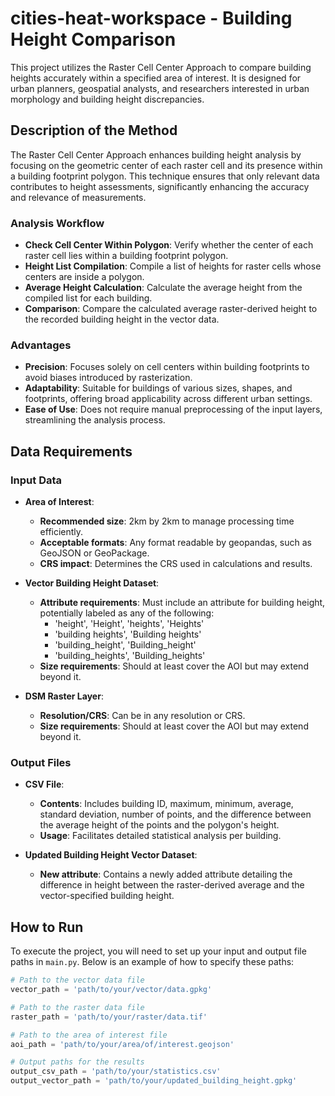 # cities-heat-workspace - Building Height Comparison

This project utilizes the Raster Cell Center Approach to compare building heights accurately within a specified area of interest. It is designed for urban planners, geospatial analysts, and researchers interested in urban morphology and building height discrepancies.

## Description of the Method
The Raster Cell Center Approach enhances building height analysis by focusing on the geometric center of each raster cell and its presence within a building footprint polygon. This technique ensures that only relevant data contributes to height assessments, significantly enhancing the accuracy and relevance of measurements.

### Analysis Workflow
- **Check Cell Center Within Polygon**: Verify whether the center of each raster cell lies within a building footprint polygon.
- **Height List Compilation**: Compile a list of heights for raster cells whose centers are inside a polygon.
- **Average Height Calculation**: Calculate the average height from the compiled list for each building.
- **Comparison**: Compare the calculated average raster-derived height to the recorded building height in the vector data.

### Advantages
- **Precision**: Focuses solely on cell centers within building footprints to avoid biases introduced by rasterization.
- **Adaptability**: Suitable for buildings of various sizes, shapes, and footprints, offering broad applicability across different urban settings.
- **Ease of Use**: Does not require manual preprocessing of the input layers, streamlining the analysis process.

## Data Requirements
### Input Data
- **Area of Interest**:
  - **Recommended size**: 2km by 2km to manage processing time efficiently.
  - **Acceptable formats**: Any format readable by geopandas, such as GeoJSON or GeoPackage.
  - **CRS impact**: Determines the CRS used in calculations and results.

- **Vector Building Height Dataset**:
  - **Attribute requirements**: Must include an attribute for building height, potentially labeled as any of the following:
    - 'height', 'Height', 'heights', 'Heights'
    - 'building heights', 'Building heights'
    - 'building_height', 'Building_height'
    - 'building_heights', 'Building_heights'
  - **Size requirements**: Should at least cover the AOI but may extend beyond it.

- **DSM Raster Layer**:
  - **Resolution/CRS**: Can be in any resolution or CRS.
  - **Size requirements**: Should at least cover the AOI but may extend beyond it.

### Output Files
- **CSV File**:
  - **Contents**: Includes building ID, maximum, minimum, average, standard deviation, number of points, and the difference between the average height of the points and the polygon's height.
  - **Usage**: Facilitates detailed statistical analysis per building.

- **Updated Building Height Vector Dataset**:
  - **New attribute**: Contains a newly added attribute detailing the difference in height between the raster-derived average and the vector-specified building height.

## How to Run

To execute the project, you will need to set up your input and output file paths in `main.py`. Below is an example of how to specify these paths:

```python
# Path to the vector data file
vector_path = 'path/to/your/vector/data.gpkg'

# Path to the raster data file
raster_path = 'path/to/your/raster/data.tif'

# Path to the area of interest file
aoi_path = 'path/to/your/area/of/interest.geojson'

# Output paths for the results
output_csv_path = 'path/to/your/statistics.csv'
output_vector_path = 'path/to/your/updated_building_height.gpkg'
